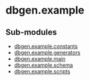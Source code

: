 <!--
   Copyright 2021 Modelyst LLC

   Licensed under the Apache License, Version 2.0 (the "License");
   you may not use this file except in compliance with the License.
   You may obtain a copy of the License at

       http://www.apache.org/licenses/LICENSE-2.0

   Unless required by applicable law or agreed to in writing, software
   distributed under the License is distributed on an "AS IS" BASIS,
   WITHOUT WARRANTIES OR CONDITIONS OF ANY KIND, either express or implied.
   See the License for the specific language governing permissions and
   limitations under the License.
 -->

# dbgen.example

Sub-modules
-----------
* [dbgen.example.constants](constants/)
* [dbgen.example.generators](generators/)
* [dbgen.example.main](main/)
* [dbgen.example.schema](schema/)
* [dbgen.example.scripts](scripts/)
